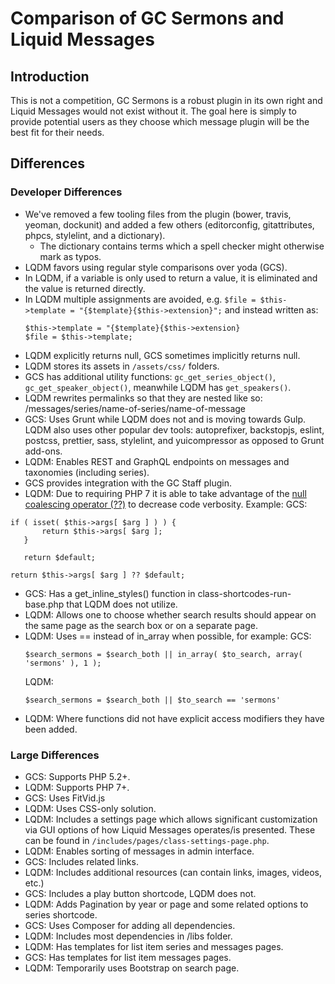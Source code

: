 # Comparison of GC Sermons and Liquid Messages

## Introduction
This is not a competition, GC Sermons is a robust plugin in its own right and Liquid Messages would not exist without it. The goal here is simply to provide potential users as they choose which message plugin will be the best fit for their needs.

## Differences
### Developer Differences
- We've removed a few tooling files from the plugin (bower, travis, yeoman, dockunit) and added a few others (editorconfig, gitattributes, phpcs, stylelint, and a dictionary).
    - The dictionary contains terms which a spell checker might otherwise mark as typos.
- LQDM favors using regular style comparisons over yoda (GCS).
- In LQDM, if a variable is only used to return a value, it is eliminated and the value is returned directly.
- In LQDM multiple assignments are avoided, e.g. `$file = $this->template = "{$template}{$this->extension}";` and instead written as:
  ```
  $this->template = "{$template}{$this->extension}
  $file = $this->template;
  ```
- LQDM explicitly returns null, GCS sometimes implicitly returns null.
- LQDM stores its assets in `/assets/css/` folders.
- GCS has additional utility functions: `gc_get_series_object()`, `gc_get_speaker_object()`, meanwhile LQDM has `get_speakers()`.
- LQDM rewrites permalinks so that they are nested like so: /messages/series/name-of-series/name-of-message
- GCS: Uses Grunt while LQDM does not and is moving towards Gulp. LQDM also uses other popular dev tools: autoprefixer, backstopjs, eslint, postcss, prettier, sass, stylelint, and yuicompressor as opposed to Grunt add-ons.
- LQDM: Enables REST and GraphQL endpoints on messages and taxonomies (including series).
- GCS provides integration with the GC Staff plugin.
- LQDM: Due to requiring PHP 7 it is able to take advantage of the [null coalescing operator (??)](https://www.tutorialspoint.com/php7/php7_coalescing_operator.htm) to decrease code verbosity. Example:
 GCS: 
 ```
if ( isset( $this->args[ $arg ] ) ) {
        return $this->args[ $arg ];
    }
    
    return $default;
 ```

```
return $this->args[ $arg ] ?? $default;
```
- GCS: Has a get_inline_styles() function in class-shortcodes-run-base.php that LQDM does not utilize.
- LQDM: Allows one to choose whether search results should appear on the same page as the search box or on a separate page.
- LQDM: Uses == instead of in_array when possible, for example:
  GCS:
  ```
  $search_sermons = $search_both || in_array( $to_search, array( 'sermons' ), 1 );
  ```
  LQDM:
  ```
  $search_sermons = $search_both || $to_search == 'sermons'
  ```
- LQDM: Where functions did not have explicit access modifiers they have been added.
### Large Differences
- GCS: Supports PHP 5.2+.
- LQDM: Supports PHP 7+.
- GCS: Uses FitVid.js
- LQDM: Uses CSS-only solution.
- LQDM: Includes a settings page which allows significant customization via GUI options of how Liquid Messages operates/is presented. These can be found in `/includes/pages/class-settings-page.php`.
- LQDM: Enables sorting of messages in admin interface.
- GCS: Includes related links.
- LQDM: Includes additional resources (can contain links, images, videos, etc.)
- GCS: Includes a play button shortcode, LQDM does not.
- LQDM: Adds Pagination by year or page and some related options to series shortcode.
- GCS: Uses Composer for adding all dependencies.
- LQDM: Includes most dependencies in /libs folder.
- LQDM: Has templates for list item series and messages pages.
- GCS: Has templates for list item messages pages.
- LQDM: Temporarily uses Bootstrap on search page.


